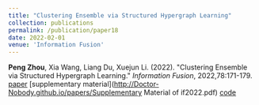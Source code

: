 ```yaml
---
title: "Clustering Ensemble via Structured Hypergraph Learning"
collection: publications
permalink: /publication/paper18
date: 2022-02-01
venue: 'Information Fusion'
---
```

**Peng Zhou**, Xia Wang, Liang Du, Xuejun Li. (2022). &quot;Clustering Ensemble via Structured Hypergraph Learning.&quot; <i>Information Fusion</i>, 2022,78:171-179. [paper](http://Doctor-Nobody.github.io/papers/if2022.pdf) [supplementary material](http://Doctor-Nobody.github.io/papers/Supplementary Material of if2022.pdf)
[code](http://Doctor-Nobody.github.io/codes/code_CESHL.rar)